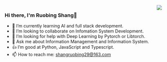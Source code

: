 <img align="right" src="https://github-readme-stats.vercel.app/api/top-langs/?username=shangruobing&layout=compact&hide=Jupyter%20Notebook">

### Hi there, I'm Ruobing Shang👋
- 🌱 I’m currently learning AI and full stack development.
- 👯 I’m looking to collaborate on Infomation System Development.
- 🤔 I’m looking for help with Deep Learning by Pytorch or Libtorch.
- 💬 Ask me about Information Management and Information System.
- 👍 I’m good at Python, JavaScript and Typescript.
- 📫 How to reach me: shangruobing29@163.com
